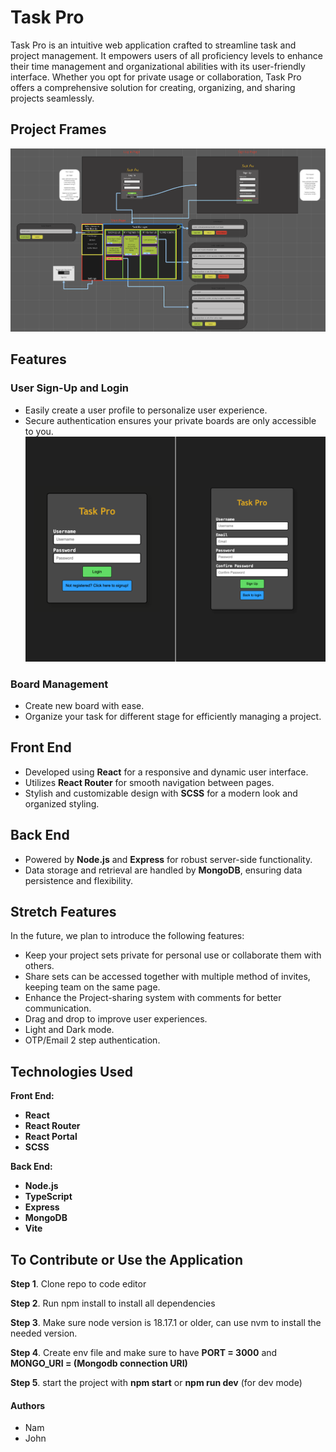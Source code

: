 # Task Pro

Task Pro is an intuitive web application crafted to streamline task and project management. It empowers users of all proficiency levels to enhance their time management and organizational abilities with its user-friendly interface. Whether you opt for private usage or collaboration, Task Pro offers a comprehensive solution for creating, organizing, and sharing projects seamlessly.

## Project Frames
![Project Frame](src/assets/projectFrame.png)



## Features

### User Sign-Up and Login
- Easily create a user profile to personalize user experience.
- Secure authentication ensures your private boards are only accessible to you.
![Authentication](src/assets/authPage.png)



### Board Management
- Create new board with ease.
- Organize your task for different stage for efficiently managing a project.



## Front End 

- Developed using **React** for a responsive and dynamic user interface.
- Utilizes **React Router** for smooth navigation between pages.
- Stylish and customizable design with **SCSS** for a modern look and organized styling.


## Back End

- Powered by **Node.js** and **Express** for robust server-side functionality.
- Data storage and retrieval are handled by **MongoDB**, ensuring data persistence and flexibility.


## Stretch Features

In the future, we plan to introduce the following features:

- Keep your project sets private for personal use or collaborate them with others.
- Share sets can be accessed together with multiple method of invites, keeping team on the same page.
- Enhance the Project-sharing system with comments for better communication.
- Drag and drop to improve user experiences.
- Light and Dark mode.
- OTP/Email 2 step authentication.


## Technologies Used


**Front End:**
- **React**
- **React Router**
- **React Portal**
- **SCSS**

**Back End:**
- **Node.js**
- **TypeScript**
- **Express**
- **MongoDB**
- **Vite**


## To Contribute or Use the Application

 **Step 1**. Clone repo to code editor

 **Step 2**. Run npm install to install all dependencies

 **Step 3**. Make sure node version is 18.17.1 or older, can use nvm to install the needed version.

 **Step 4**. Create env file and make sure to have **PORT = 3000** and **MONGO_URI = (Mongodb connection URI)**

 **Step 5**. start the project with **npm start** or **npm run dev** (for dev mode)

#### Authors
- Nam
- John
